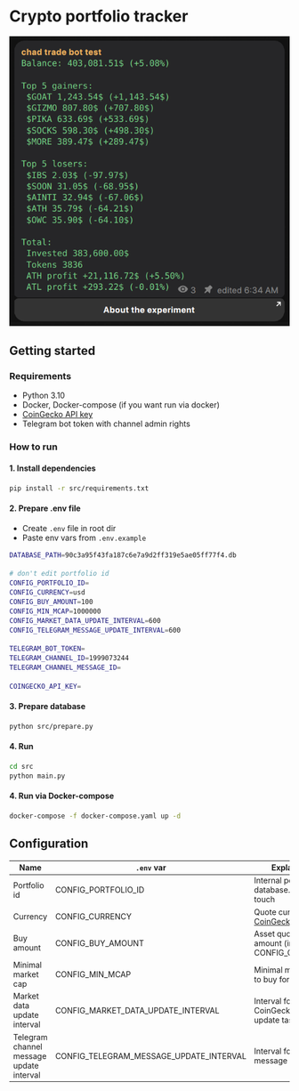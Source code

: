 # Crypto portfolio tracker

![telegram message](message.png)

## Getting started

### Requirements

- Python 3.10
- Docker, Docker-compose (if you want run via docker)
- [CoinGecko API key](https://docs.coingecko.com/v3.0.1/reference/setting-up-your-api-key)
- Telegram bot token with channel admin rights

### How to run

#### 1. Install dependencies

```bash
pip install -r src/requirements.txt
```

#### 2. Prepare .env file

- Create `.env` file in root dir
- Paste env vars from `.env.example`

```bash
DATABASE_PATH=90c3a95f43fa187c6e7a9d2ff319e5ae05ff77f4.db

# don't edit portfolio id
CONFIG_PORTFOLIO_ID=
CONFIG_CURRENCY=usd
CONFIG_BUY_AMOUNT=100
CONFIG_MIN_MCAP=1000000
CONFIG_MARKET_DATA_UPDATE_INTERVAL=600
CONFIG_TELEGRAM_MESSAGE_UPDATE_INTERVAL=600

TELEGRAM_BOT_TOKEN=
TELEGRAM_CHANNEL_ID=1999073244
TELEGRAM_CHANNEL_MESSAGE_ID=

COINGECKO_API_KEY=
```

#### 3. Prepare database

```bash
python src/prepare.py
```

#### 4. Run

```bash
cd src
python main.py
```

#### 4. Run via Docker-compose

```bash
docker-compose -f docker-compose.yaml up -d
```

## Configuration

| Name                                     | `.env` var                              | Explanation                                                                              |
| ---------------------------------------- | --------------------------------------- | ---------------------------------------------------------------------------------------- |
| Portfolio id                             | CONFIG_PORTFOLIO_ID                     | Internal portfolio id in database. Don't touch                                           |
| Currency                                 | CONFIG_CURRENCY                         | Quote currency for [CoinGecko API](https://docs.coingecko.com/v3.0.1/reference/coins-id) |
| Buy amount                               | CONFIG_BUY_AMOUNT                       | Asset quote buy amount (in CONFIG_CURRENCY)                                              |
| Minimal market cap                       | CONFIG_MIN_MCAP                         | Minimal market cap to buy for asset                                                      |
| Market data update interval              | CONFIG_MARKET_DATA_UPDATE_INTERVAL      | Interval for CoinGecko assets update task                                                |
| Telegram channel message update interval | CONFIG_TELEGRAM_MESSAGE_UPDATE_INTERVAL | Interval for channel message update task                                                 |
